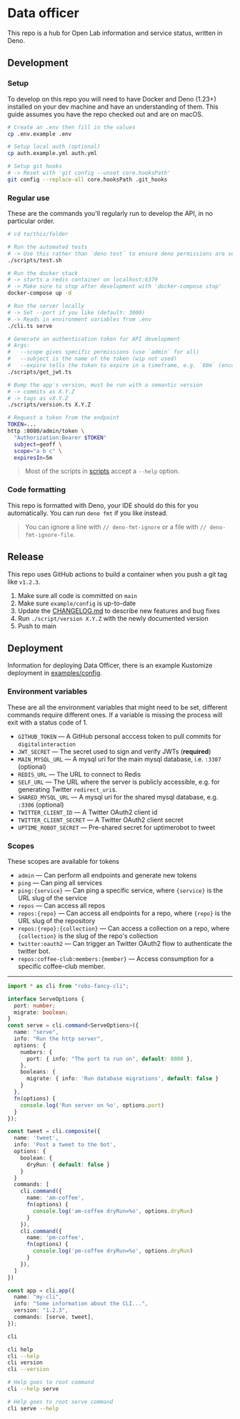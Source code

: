 # Data officer

This repo is a hub for Open Lab information and service status, written in Deno.

## Development

### Setup

To develop on this repo you will need to have Docker and Deno (1.23+) installed
on your dev machine and have an understanding of them. This guide assumes you
have the repo checked out and are on macOS.

```sh
# Create an .env then fill in the values
cp .env.example .env

# Setup local auth (optional)
cp auth.example.yml auth.yml

# Setup git hooks
# -> Reset with 'git config --unset core.hooksPath'
git config --replace-all core.hooksPath .git_hooks
```

### Regular use

These are the commands you'll regularly run to develop the API, in no particular
order.

```sh
# cd to/this/folder

# Run the automated tests
# -> Use this rather than `deno test` to ensure deno permissions are set
./scripts/test.sh

# Run the docker stack
# -> starts a redis container on localhost:6379
# -> Make sure to stop after development with 'docker-compose stop'
docker-compose up -d

# Run the server locally
# -> Set --port if you like (default: 3000)
# -> Reads in environment variables from .env
./cli.ts serve

# Generate an authentication token for API development
# Args:
#   --scope gives specific permissions (use `admin` for all)
#   --subject is the name of the token (wip not used)
#   --expire tells the token to expire in a timeframe, e.g. `60m` (encouraged)
./scripts/get_jwt.ts

# Bump the app's version, must be run with a semantic version
# -> commits as X.Y.Z
# -> tags as vX.Y.Z
./scripts/version.ts X.Y.Z

# Request a token from the endpoint
TOKEN=...
http :8080/admin/token \
  "Authorization:Bearer $TOKEN"
  subject=geoff \
  scope="a b c" \
  expiresIn=5m
```

> Most of the scripts in [scripts](/scripts) accept a `--help` option.

### Code formatting

This repo is formatted with Deno, your IDE should do this for you automatically.
You can run `deno fmt` if you like instead.

> You can ignore a line with `// deno-fmt-ignore` or a file with
> `// deno-fmt-ignore-file`.

## Release

This repo uses GitHub actions to build a container when you push a git tag like
`v1.2.3`.

1. Make sure all code is committed on `main`
2. Make sure `example/config` is up-to-date
3. Update the [CHANGELOG.md](/CHANGELOG.md) to describe new features and bug
   fixes
4. Run `./script/version X.Y.Z` with the newly documented version
5. Push to main

## Deployment

Information for deploying Data Officer, there is an example Kustomize deployment
in [examples/config](/examples/config).

### Environment variables

These are all the environment variables that might need to be set, different
commands require different ones. If a variable is missing the process will exit
with a status code of 1.

- `GITHUB_TOKEN` — A GitHub personal acccess token to pull commits for
  `digitalinteraction`
- `JWT_SECRET` — The secret used to sign and verify JWTs (**required**)
- `MAIN_MYSQL_URL` — A mysql uri for the main mysql database, i.e. `:3307`
  (optional)
- `REDIS_URL` — The URL to connect to Redis
- `SELF_URL` — The URL where the server is publicly accessible, e.g. for
  generating Twitter `redirect_uri`s.
- `SHARED_MYSQL_URL` — A mysql uri for the shared mysql database, e.g. `:3306`
  (optional)
- `TWITTER_CLIENT_ID` — A Twitter OAuth2 client id
- `TWITTER_CLIENT_SECRET` — A Twitter OAuth2 client secret
- `UPTIME_ROBOT_SECRET` — Pre-shared secret for uptimerobot to tweet

### Scopes

These scopes are available for tokens

- `admin` — Can perform all endpoints and generate new tokens
- `ping` — Can ping all services
- `ping:{service}` — Can ping a specific service, where `{service}` is the URL
  slug of the service
- `repos` — Can access all repos
- `repos:{repo}` — Can access all endpoints for a repo, where `{repo}` is the
  URL slug of the repository
- `repos:{repo}:{collection}` — Can access a collection on a repo, where
  `{collection}` is the slug of the repo's collection
- `twitter:oauth2` — Can trigger an Twitter OAuth2 flow to authenticate the
  twitter bot.
- `repos:coffee-club:members:{member}` — Access consumption for a specific
  coffee-club member.

---

```ts
import * as cli from "robs-fancy-cli";

interface ServeOptions {
  port: number;
  migrate: boolean;
}
const serve = cli.command<ServeOptions>({
  name: "serve",
  info: "Run the http server",
  options: {
    numbers: {
      port: { info: "The port to run on", default: 8080 },
    },
    booleans: {
      migrate: { info: 'Run database migrations', default: false }
    }
  },
  fn(options) {
    console.log('Run server on %o', options.port)
  }
});

const tweet = cli.composite({
  name: 'tweet',
  info: 'Post a tweet to the bot',
  options: {
    boolean: {
      dryRun: { default: false }
    }
  }
  commands: [
    cli.command({
      name: 'am-coffee',
      fn(options) {
        console.log('am-coffee dryRun=%o', options.dryRun)
      }
    }),
    cli.command({
      name: 'pm-coffee',
      fn(options) {
        console.log('pm-coffee dryRun=%o', options.dryRun)
      }
    }),
  ]
})

const app = cli.app({
  name: "my-cli",
  info: "Some information about the CLI...",
  version: "1.2.3",
  commands: [serve, tweet],
});
```

```sh
cli

cli help
cli --help
cli version
cli --version

# Help goes to root command
cli --help serve

# Help goes to root serve command
cli serve --help
```
